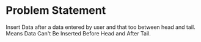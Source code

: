 # Problem Statement

Insert Data after a data entered by user and that too between head and tail.
Means Data Can't Be Inserted Before Head and After Tail.